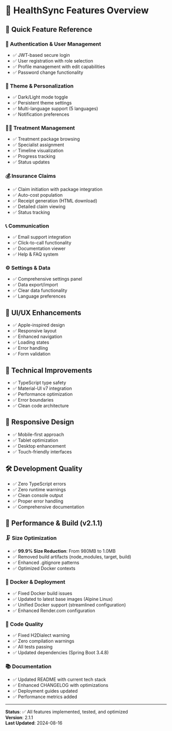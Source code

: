 # 🚀 HealthSync Features Overview

## 🎯 Quick Feature Reference

### 🔐 Authentication & User Management

- ✅ JWT-based secure login
- ✅ User registration with role selection
- ✅ Profile management with edit capabilities
- ✅ Password change functionality

### 🌙 Theme & Personalization

- ✅ Dark/Light mode toggle
- ✅ Persistent theme settings
- ✅ Multi-language support (5 languages)
- ✅ Notification preferences

### 👨‍⚕️ Treatment Management

- ✅ Treatment package browsing
- ✅ Specialist assignment
- ✅ Timeline visualization
- ✅ Progress tracking
- ✅ Status updates

### 💰 Insurance Claims

- ✅ Claim initiation with package integration
- ✅ Auto-cost population
- ✅ Receipt generation (HTML download)
- ✅ Detailed claim viewing
- ✅ Status tracking

### 📞 Communication

- ✅ Email support integration
- ✅ Click-to-call functionality
- ✅ Documentation viewer
- ✅ Help & FAQ system

### ⚙️ Settings & Data

- ✅ Comprehensive settings panel
- ✅ Data export/import
- ✅ Clear data functionality
- ✅ Language preferences

## 🎨 UI/UX Enhancements

- ✅ Apple-inspired design
- ✅ Responsive layout
- ✅ Enhanced navigation
- ✅ Loading states
- ✅ Error handling
- ✅ Form validation

## 🔧 Technical Improvements

- ✅ TypeScript type safety
- ✅ Material-UI v7 integration
- ✅ Performance optimization
- ✅ Error boundaries
- ✅ Clean code architecture

## 📱 Responsive Design

- ✅ Mobile-first approach
- ✅ Tablet optimization
- ✅ Desktop enhancement
- ✅ Touch-friendly interfaces

## 🛠️ Development Quality

- ✅ Zero TypeScript errors
- ✅ Zero runtime warnings
- ✅ Clean console output
- ✅ Proper error handling
- ✅ Comprehensive documentation

## 🚀 Performance & Build (v2.1.1)

### 🗜️ Size Optimization

- ✅ **99.9% Size Reduction**: From 980MB to 1.0MB
- ✅ Removed build artifacts (node_modules, target, build)
- ✅ Enhanced .gitignore patterns
- ✅ Optimized Docker contexts

### 🐳 Docker & Deployment

- ✅ Fixed Docker build issues
- ✅ Updated to latest base images (Alpine Linux)
- ✅ Unified Docker support (streamlined configuration)
- ✅ Enhanced Render.com configuration

### 🔧 Code Quality

- ✅ Fixed H2Dialect warning
- ✅ Zero compilation warnings
- ✅ All tests passing
- ✅ Updated dependencies (Spring Boot 3.4.8)

### 📚 Documentation

- ✅ Updated README with current tech stack
- ✅ Enhanced CHANGELOG with optimizations
- ✅ Deployment guides updated
- ✅ Performance metrics added

---

**Status**: ✅ All features implemented, tested, and optimized  
**Version**: 2.1.1  
**Last Updated**: 2024-08-16  
